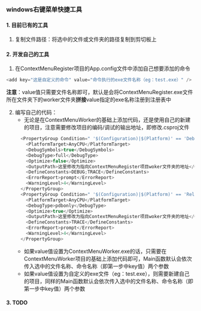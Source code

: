 ### windows右键菜单快捷工具

#### 1. 目前已有的工具
1. 复制文件路径：将选中的文件或文件夹的路径复制到剪切板上

#### 2. 开发自己的工具
1. 在ContextMenuRegister项目的App.config文件中添加自己想要添加的命令

```C#
<add key="这是自定义的命令" value="命令执行的exe文件名称（eg：test.exe）" />
```

**注意**：value值只需要文件名称即可，默认是会将ContextMenuRegister.exe文件所在文件夹下的worker文件夹**拼接**value指定的exe名称注册到注册表中

2. 编写自己的代码：
	- 无论是在ContextMenuWorker的基础上添加代码，还是使用自己的新建的项目，注意需要修改项目的编码/调试的输出地址，即修改.csproj文件
	```C#
	  <PropertyGroup Condition=" '$(Configuration)|$(Platform)' == 'Debug|AnyCPU' ">
	    <PlatformTarget>AnyCPU</PlatformTarget>
	    <DebugSymbols>true</DebugSymbols>
	    <DebugType>full</DebugType>
	    <Optimize>false</Optimize>
	    <OutputPath>这里修改为指向ContextMenuRegister项目woker文件夹的地址</OutputPath>
	    <DefineConstants>DEBUG;TRACE</DefineConstants>
	    <ErrorReport>prompt</ErrorReport>
	    <WarningLevel>4</WarningLevel>
	  </PropertyGroup>
	  <PropertyGroup Condition=" '$(Configuration)|$(Platform)' == 'Release|AnyCPU' ">
	    <PlatformTarget>AnyCPU</PlatformTarget>
	    <DebugType>pdbonly</DebugType>
	    <Optimize>true</Optimize>
	    <OutputPath>这里修改为指向ContextMenuRegister项目woker文件夹的地址</OutputPath>
	    <DefineConstants>TRACE</DefineConstants>
	    <ErrorReport>prompt</ErrorReport>
	    <WarningLevel>4</WarningLevel>
	  </PropertyGroup>
	```
	- 如果value值设置为ContextMenuWorker.exe的话，只需要在ContextMenuWorker项目的基础上添加代码即可，Main函数默认会依次传入选中的文件名称、命令名称（即第一步中key值）两个参数
	- 如果value值设置为自定义的exe文件（eg：test.exe），则需要新建自己的项目，同样的Main函数默认会依次传入选中的文件名称、命令名称（即第一步中key值）两个参数

#### 3. TODO
